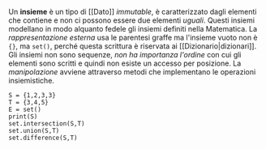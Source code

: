 Un __insieme__ è un tipo di [[Dato]] _immutable_, è caratterizzato dagli elementi che contiene e non ci possono essere due elementi _uguali_.
Questi insiemi modellano in modo alquanto fedele gli insiemi definiti nella Matematica.
La _rappresentazione esterna_ usa le parentesi graffe ma l'insieme vuoto non è `{}`, ma `set()`, perché questa scrittura è riservata ai [[Dizionario|dizionari]].
Gli insiemi non sono sequenze, _non ha importanza l'ordine_ con cui gli elementi sono scritti e quindi non esiste un accesso per posizione.
La _manipolazione_ avviene attraverso metodi che implementano le operazioni insiemistiche.
```jupyter
S = {1,2,3,3}
T = {3,4,5}
E = set()
print(S)
set.intersection(S,T)
set.union(S,T)
set.difference(S,T)
```
